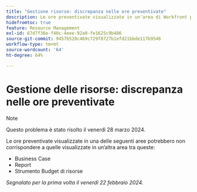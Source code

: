 ```yaml
---
title: "Gestione risorse: discrepanza nelle ore preventivate"
description: Le ore preventivate visualizzate in un'area di Workfront potrebbero non corrispondere a quelle visualizzate in un'altra area.
hidefromtoc: true
feature: Resource Management
exl-id: 67d7f36e-f40c-4eee-92a0-fe1625c9b486
source-git-commit: 9457b520c469c729f8727b1efd21bbde117b9546
workflow-type: tm+mt
source-wordcount: '64'
ht-degree: 64%

---
```


# Gestione delle risorse: discrepanza nelle ore preventivate

>[!NOTE]
>
>Questo problema è stato risolto il venerdì 28 marzo 2024.

Le ore preventivate visualizzate in una delle seguenti aree potrebbero non corrispondere a quelle visualizzate in un’altra area tra queste:

* Business Case
* Report
* Strumento Budget di risorse

_Segnalato per la prima volta il venerdì 22 febbraio 2024._
